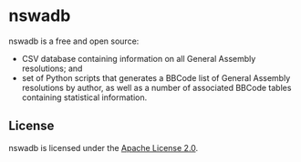 # nswadb #

nswadb is a free and open source:
* CSV database containing information on all General Assembly resolutions; and
* set of Python scripts that generates a BBCode list of General Assembly 
  resolutions by author, as well as a number of associated BBCode tables 
  containing statistical information.

## License ##

nswadb is licensed under the [Apache License 2.0](http://www.apache.org/licenses/LICENSE-2.0).